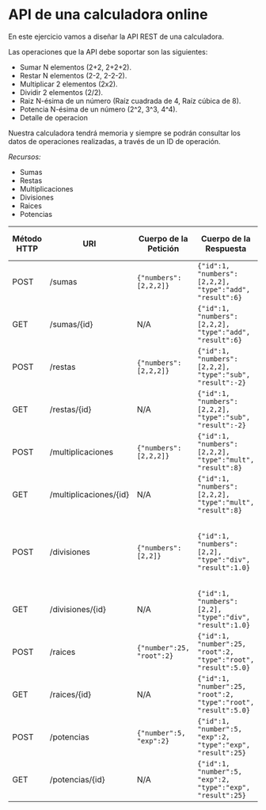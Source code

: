 # API de una calculadora online

En este ejercicio vamos a diseñar la API REST de una calculadora.

Las operaciones que la API debe soportar son las siguientes:
- Sumar N elementos (2+2, 2+2+2).
- Restar N elementos (2-2, 2-2-2).
- Multiplicar 2 elementos (2x2).
- Dividir 2 elementos (2/2).
- Raiz N-ésima de un número (Raíz cuadrada de 4, Raíz cúbica de 8).
- Potencia N-ésima de un número (2^2, 3^3, 4^4).
- Detalle de operacion

Nuestra calculadora tendrá memoria y siempre se podrán consultar los datos de operaciones realizadas, a través de un ID de operación.

*Recursos:*
- Sumas
- Restas
- Multiplicaciones
- Divisiones
- Raices
- Potencias

| Método HTTP | URI                      | Cuerpo de la Petición     | Cuerpo de la Respuesta                                         | Códigos de Respuesta                                       |
|-------------|--------------------------|---------------------------|----------------------------------------------------------------|------------------------------------------------------------|
| POST        | /sumas                   | `{"numbers":[2,2,2]}`     | `{"id":1, "numbers":[2,2,2], "type":"add", "result":6}`        | 201, 400                                                   |
| GET         | /sumas/{id}              | N/A                       | `{"id":1, "numbers":[2,2,2], "type":"add", "result":6}`        | 200, 404                                                   |
| POST        | /restas                  | `{"numbers":[2,2,2]}`     | `{"id":1, "numbers":[2,2,2], "type":"sub", "result":-2}`       | 201, 400                                                   |
| GET         | /restas/{id}             | N/A                       | `{"id":1, "numbers":[2,2,2], "type":"sub", "result":-2}`       | 200, 404                                                   |
| POST        | /multiplicaciones        | `{"numbers":[2,2,2]}`     | `{"id":1, "numbers":[2,2,2], "type":"mult", "result":8}`       | 201, 400                                                   |
| GET         | /multiplicaciones/{id}   | N/A                       | `{"id":1, "numbers":[2,2,2], "type":"mult", "result":8}`       | 200, 404                                                   |
| POST        | /divisiones              | `{"numbers":[2,2]}`       | `{"id":1, "numbers":[2,2], "type":"div", "result":1.0}`        | 201, 400 (puede ser 500 si no se controla dividir entre 0) |
| GET         | /divisiones/{id}         | N/A                       | `{"id":1, "numbers":[2,2], "type":"div", "result":1.0}`        | 200, 404                                                   |
| POST        | /raices                  | `{"number":25, "root":2}` | `{"id":1, "number":25, "root":2, "type":"root", "result":5.0}` | 201, 400                                                   |
| GET         | /raices/{id}             | N/A                       | `{"id":1, "number":25, "root":2, "type":"root", "result":5.0}` | 200, 404                                                   |
| POST        | /potencias               | `{"number":5, "exp":2}`   | `{"id":1, "number":5, "exp":2, "type":"exp", "result":25}`     | 201, 400                                                   |
| GET         | /potencias/{id}          | N/A                       | `{"id":1, "number":5, "exp":2, "type":"exp", "result":25}`     | 200, 404                                                   |